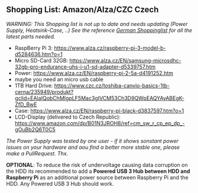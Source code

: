 ## Shopping List: Amazon/Alza/CZC Czech

*WARNING: This Shopping list is not up to date and needs updating (Power Supply, Heatsink-Case, ..)
See the reference [German Shoppinglist](shoppinglist_de.md) for all the latest parts needed.*

- RaspBerry Pi 3: https://www.alza.cz/raspberry-pi-3-model-b-d5284636.htm?o=1
- Micro SD-Card 32GB: https://www.alza.cz/EN/samsung-microsdhc-32gb-pro-endurance-uhs-i-u1-sd-adapter-d5339757.htm
- Power: https://www.alza.cz/EN/raspberry-pi-2-5a-d4191252.htm
- maybe you need an micro usb cable
- 1TB Hard Drive: https://www.czc.cz/toshiba-canvio-basics-1tb-cerna/235949/produkt?gclid=EAIaIQobChMIgpLF5Mac3gIVCM53Ch3D9QWpEAQYAyABEgK-ZfD_BwE
- Case: https://www.alza.cz/EN/raspberry-pi-black-d3837597.htm?o=1
- LCD-Display (delivered to Czech Republic): https://www.amazon.com/dp/B01N3JROH8/ref=cm_sw_r_cp_ep_dp_-gOuBb2Q6T0C5

*The Power Supply was tested by one user - if it shows sonstant power issues on your hardware and aou find a better more stable one, please make a PullRequest. Thx.*

**OPTIONAL**: To reduce the risk of undervoltage causing data corruption on the HDD its recommended to add a **Powered USB 3 Hub between HDD and Raspberry Pi** as an additional power source between Raspberry Pi and the HDD. Any Powered USB 3 Hub should work.
